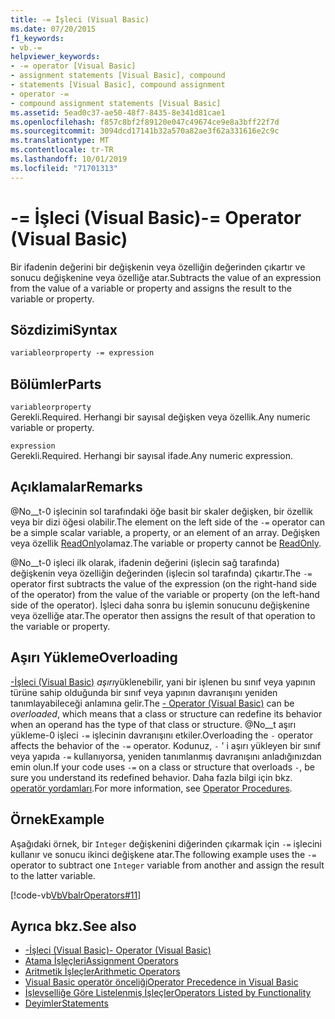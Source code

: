 ```yaml
---
title: -= İşleci (Visual Basic)
ms.date: 07/20/2015
f1_keywords:
- vb.-=
helpviewer_keywords:
- -= operator [Visual Basic]
- assignment statements [Visual Basic], compound
- statements [Visual Basic], compound assignment
- operator -=
- compound assignment statements [Visual Basic]
ms.assetid: 5ead0c37-ae50-48f7-8435-8e341d81cae1
ms.openlocfilehash: f857c8bf2f89120e047c49674ce9e8a3bff22f7d
ms.sourcegitcommit: 3094dcd17141b32a570a82ae3f62a331616e2c9c
ms.translationtype: MT
ms.contentlocale: tr-TR
ms.lasthandoff: 10/01/2019
ms.locfileid: "71701313"
---
```

# <a name="--operator-visual-basic"></a><span data-ttu-id="62f45-102">-= İşleci (Visual Basic)</span><span class="sxs-lookup"><span data-stu-id="62f45-102">-= Operator (Visual Basic)</span></span>
<span data-ttu-id="62f45-103">Bir ifadenin değerini bir değişkenin veya özelliğin değerinden çıkartır ve sonucu değişkenine veya özelliğe atar.</span><span class="sxs-lookup"><span data-stu-id="62f45-103">Subtracts the value of an expression from the value of a variable or property and assigns the result to the variable or property.</span></span>  
  
## <a name="syntax"></a><span data-ttu-id="62f45-104">Sözdizimi</span><span class="sxs-lookup"><span data-stu-id="62f45-104">Syntax</span></span>  
  
```vb  
variableorproperty -= expression  
```  
  
## <a name="parts"></a><span data-ttu-id="62f45-105">Bölümler</span><span class="sxs-lookup"><span data-stu-id="62f45-105">Parts</span></span>  
 `variableorproperty`  
 <span data-ttu-id="62f45-106">Gerekli.</span><span class="sxs-lookup"><span data-stu-id="62f45-106">Required.</span></span> <span data-ttu-id="62f45-107">Herhangi bir sayısal değişken veya özellik.</span><span class="sxs-lookup"><span data-stu-id="62f45-107">Any numeric variable or property.</span></span>  
  
 `expression`  
 <span data-ttu-id="62f45-108">Gerekli.</span><span class="sxs-lookup"><span data-stu-id="62f45-108">Required.</span></span> <span data-ttu-id="62f45-109">Herhangi bir sayısal ifade.</span><span class="sxs-lookup"><span data-stu-id="62f45-109">Any numeric expression.</span></span>  
  
## <a name="remarks"></a><span data-ttu-id="62f45-110">Açıklamalar</span><span class="sxs-lookup"><span data-stu-id="62f45-110">Remarks</span></span>  
 <span data-ttu-id="62f45-111">@No__t-0 işlecinin sol tarafındaki öğe basit bir skaler değişken, bir özellik veya bir dizi öğesi olabilir.</span><span class="sxs-lookup"><span data-stu-id="62f45-111">The element on the left side of the `-=` operator can be a simple scalar variable, a property, or an element of an array.</span></span> <span data-ttu-id="62f45-112">Değişken veya özellik [ReadOnly](../../../visual-basic/language-reference/modifiers/readonly.md)olamaz.</span><span class="sxs-lookup"><span data-stu-id="62f45-112">The variable or property cannot be [ReadOnly](../../../visual-basic/language-reference/modifiers/readonly.md).</span></span>  
  
 <span data-ttu-id="62f45-113">@No__t-0 işleci ilk olarak, ifadenin değerini (işlecin sağ tarafında) değişkenin veya özelliğin değerinden (işlecin sol tarafında) çıkartır.</span><span class="sxs-lookup"><span data-stu-id="62f45-113">The `-=` operator first subtracts the value of the expression (on the right-hand side of the operator) from the value of the variable or property (on the left-hand side of the operator).</span></span> <span data-ttu-id="62f45-114">İşleci daha sonra bu işlemin sonucunu değişkenine veya özelliğe atar.</span><span class="sxs-lookup"><span data-stu-id="62f45-114">The operator then assigns the result of that operation to the variable or property.</span></span>  
  
## <a name="overloading"></a><span data-ttu-id="62f45-115">Aşırı Yükleme</span><span class="sxs-lookup"><span data-stu-id="62f45-115">Overloading</span></span>  
 <span data-ttu-id="62f45-116">[-İşleci (Visual Basic)](../../../visual-basic/language-reference/operators/subtraction-operator.md) *aşırı*yüklenebilir, yani bir işlenen bu sınıf veya yapının türüne sahip olduğunda bir sınıf veya yapının davranışını yeniden tanımlayabileceği anlamına gelir.</span><span class="sxs-lookup"><span data-stu-id="62f45-116">The [- Operator (Visual Basic)](../../../visual-basic/language-reference/operators/subtraction-operator.md) can be *overloaded*, which means that a class or structure can redefine its behavior when an operand has the type of that class or structure.</span></span> <span data-ttu-id="62f45-117">@No__t aşırı yükleme-0 işleci `-=` işlecinin davranışını etkiler.</span><span class="sxs-lookup"><span data-stu-id="62f45-117">Overloading the `-` operator affects the behavior of the `-=` operator.</span></span> <span data-ttu-id="62f45-118">Kodunuz, `-` ' i aşırı yükleyen bir sınıf veya yapıda `-=` kullanıyorsa, yeniden tanımlanmış davranışını anladığınızdan emin olun.</span><span class="sxs-lookup"><span data-stu-id="62f45-118">If your code uses `-=` on a class or structure that overloads `-`, be sure you understand its redefined behavior.</span></span> <span data-ttu-id="62f45-119">Daha fazla bilgi için bkz. [operatör yordamları](../../../visual-basic/programming-guide/language-features/procedures/operator-procedures.md).</span><span class="sxs-lookup"><span data-stu-id="62f45-119">For more information, see [Operator Procedures](../../../visual-basic/programming-guide/language-features/procedures/operator-procedures.md).</span></span>  
  
## <a name="example"></a><span data-ttu-id="62f45-120">Örnek</span><span class="sxs-lookup"><span data-stu-id="62f45-120">Example</span></span>  
 <span data-ttu-id="62f45-121">Aşağıdaki örnek, bir `Integer` değişkenini diğerinden çıkarmak için `-=` işlecini kullanır ve sonucu ikinci değişkene atar.</span><span class="sxs-lookup"><span data-stu-id="62f45-121">The following example uses the `-=` operator to subtract one `Integer` variable from another and assign the result to the latter variable.</span></span>  
  
 [!code-vb[VbVbalrOperators#11](~/samples/snippets/visualbasic/VS_Snippets_VBCSharp/VbVbalrOperators/VB/Class1.vb#11)]  
  
## <a name="see-also"></a><span data-ttu-id="62f45-122">Ayrıca bkz.</span><span class="sxs-lookup"><span data-stu-id="62f45-122">See also</span></span>

- [<span data-ttu-id="62f45-123">-İşleci (Visual Basic)</span><span class="sxs-lookup"><span data-stu-id="62f45-123">- Operator (Visual Basic)</span></span>](../../../visual-basic/language-reference/operators/subtraction-operator.md)
- [<span data-ttu-id="62f45-124">Atama İşleçleri</span><span class="sxs-lookup"><span data-stu-id="62f45-124">Assignment Operators</span></span>](../../../visual-basic/language-reference/operators/assignment-operators.md)
- [<span data-ttu-id="62f45-125">Aritmetik İşleçler</span><span class="sxs-lookup"><span data-stu-id="62f45-125">Arithmetic Operators</span></span>](../../../visual-basic/language-reference/operators/arithmetic-operators.md)
- [<span data-ttu-id="62f45-126">Visual Basic operatör önceliği</span><span class="sxs-lookup"><span data-stu-id="62f45-126">Operator Precedence in Visual Basic</span></span>](../../../visual-basic/language-reference/operators/operator-precedence.md)
- [<span data-ttu-id="62f45-127">İşlevselliğe Göre Listelenmiş İşleçler</span><span class="sxs-lookup"><span data-stu-id="62f45-127">Operators Listed by Functionality</span></span>](../../../visual-basic/language-reference/operators/operators-listed-by-functionality.md)
- [<span data-ttu-id="62f45-128">Deyimler</span><span class="sxs-lookup"><span data-stu-id="62f45-128">Statements</span></span>](../../../visual-basic/programming-guide/language-features/statements.md)

